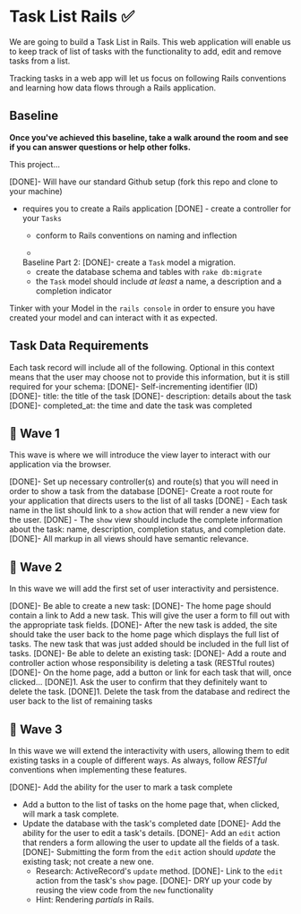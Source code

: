 # Task List Rails ✅
We are going to build a Task List in Rails. This web application will enable us to keep track of list of tasks with the functionality to add, edit and remove tasks from a list.

Tracking tasks in a web app will let us focus on following Rails conventions and learning how data flows through a Rails application.

## Baseline
**Once you've achieved this baseline, take a walk around the room and see if you can answer questions or help other folks.**

This project...

[DONE]- Will have our standard Github setup (fork this repo and clone to your machine)
- requires you to create a Rails application
[DONE]  - create a controller for your `Tasks`
  - conform to Rails conventions on naming and inflection

  -
  Baseline Part 2:
  [DONE]- create a `Task` model a migration.
    - create the database schema and tables with `rake db:migrate`
    - the `Task` model should include _at least_ a name, a description and a completion indicator

Tinker with your Model in the `rails console` in order to ensure you have created your model and can interact with it as expected.

## Task Data Requirements

Each task record will include all of the following. Optional in this context means that the user may choose not to provide this information, but it is still required for your schema:
[DONE]- Self-incrementing identifier (ID)
[DONE]- title: the title of the task
[DONE]- description: details about the task
[DONE]- completed_at: the time and date the task was completed

## 🌊 Wave 1
This wave is where we will introduce the view layer to interact with our application via the browser.

[DONE]- Set up necessary controller(s) and route(s) that you will need in order to show a task from the database
[DONE]- Create a root route for your application that directs users to the list of all tasks
[DONE]  - Each task name in the list should link to a `show` action that will render a new view for the user.
[DONE]  - The `show` view should include the complete information about the task: name, description, completion status, and completion date.
[DONE]- All markup in all views should have semantic relevance.


## 🌊 Wave 2
In this wave we will add the first set of user interactivity and persistence.

[DONE]- Be able to create a new task:
  [DONE]- The home page should contain a link to Add a new task. This will give the user a form to fill out with the appropriate task fields.
  [DONE]- After the new task is added, the site should take the user back to the home page which displays the full list of tasks. The new task that was just added should be included in the full list of tasks.
[DONE]- Be able to delete an existing task:
  [DONE]- Add a route and controller action whose responsibility is deleting a task (RESTful routes)
  [DONE]- On the home page, add a button or link for each task that will, once clicked...
    [DONE]1. Ask the user to confirm that they definitely want to delete the task.
    [DONE]1. Delete the task from the database and redirect the user back to the list of remaining tasks

## 🌊 Wave 3
In this wave we will extend the interactivity with users, allowing them to edit existing tasks in a couple of different ways. As always, follow _RESTful_ conventions when implementing these features.

[DONE]- Add the ability for the user to mark a task complete
  - Add a button to the list of tasks on the home page that, when clicked, will mark a task complete.
  - Update the database with the task's completed date
[DONE]- Add the ability for the user to edit a task's details.
  [DONE]- Add an `edit` action that renders a form allowing the user to update all the fields of a task.
  [DONE]- Submitting the form from the `edit` action should _update_ the existing task; not create a new one.
    - Research: ActiveRecord's `update` method.
  [DONE]- Link to the `edit` action from the task's `show` page.
  [DONE]- DRY up your code by reusing the view code from the `new` functionality
    - Hint: Rendering _partials_ in Rails.
